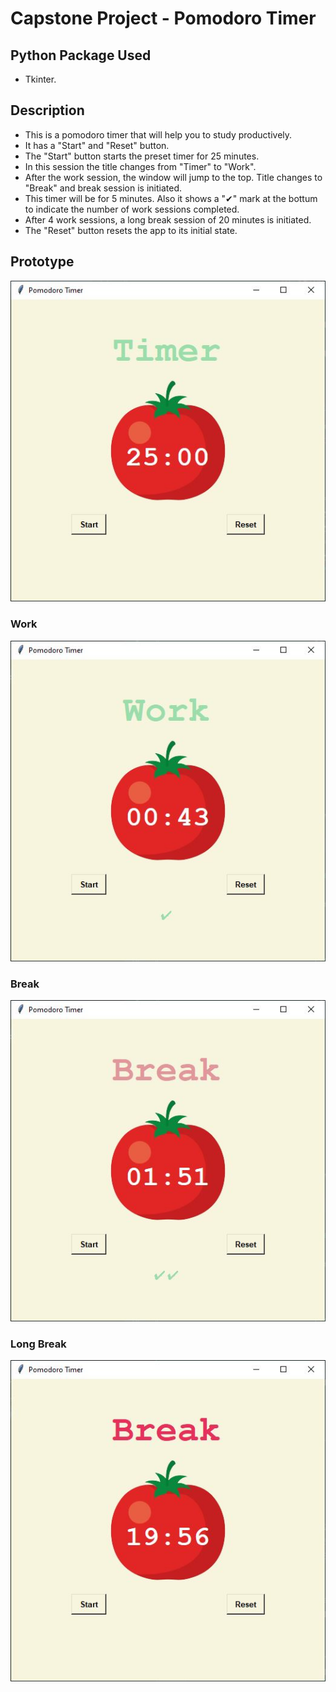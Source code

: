 # Capstone Project - Pomodoro Timer

## Python Package Used
- Tkinter.

## Description
- This is a pomodoro timer that will help you to study productively.
- It has a "Start" and "Reset" button.
- The "Start" button starts the preset timer for 25 minutes.
- In this session the title changes from "Timer" to "Work".
- After the work session, the window will jump to the top. Title changes to "Break" and break session is initiated.
- This timer will be for 5 minutes. Also it shows a "✔" mark at the bottum to indicate the number of work sessions completed.
- After 4 work sessions, a long break session of 20 minutes is initiated.
- The "Reset" button resets the app to its initial state.

## Prototype

<img src="https://github.com/gokul-sarath07/CapstoneProject-Pomodoro-Timer/blob/main/support_files/Start.JPG" alt="Start">

### Work
<img src="https://github.com/gokul-sarath07/CapstoneProject-Pomodoro-Timer/blob/main/support_files/Work.JPG" alt="Work">

### Break
<img src="https://github.com/gokul-sarath07/CapstoneProject-Pomodoro-Timer/blob/main/support_files/Break.JPG" alt="Break">

### Long Break
<img src="https://github.com/gokul-sarath07/CapstoneProject-Pomodoro-Timer/blob/main/support_files/Long%20Break.JPG" alt="Long Break">
